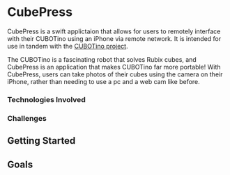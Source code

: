 # CubePress
CubePress is a swift applictaion that allows for users to remotely interface with their CUBOTino using an iPhone via remote network. It is intended for use in tandem with the [CUBOTino project](https://github.com/AndreaFavero71/CUBOTino_base_version).

The CUBOTino is a fascinating robot that solves Rubix cubes, and CubePress is an application that makes CUBOTino far more portable! With CubePress, users can take photos of their cubes using the camera on their iPhone, rather than needing to use a pc and a web cam like before.

### Technologies Involved

### Challenges
## Getting Started
## Goals
